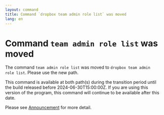 ```yaml
---
layout: command
title: Command `dropbox team admin role list` was moved
lang: en
---
```


# Command `team admin role list` was moved

The command `team admin role list` was moved to `dropbox team admin role list`. Please use the new path.

This command is available at both path(s) during the transition period until the build released before 2024-06-30T15:00:00Z. If you are using this version of the program, this command will continue to be available after this date.

Please see [Announcement](https://github.com/watermint/toolbox/discussions/799) for more detail.


